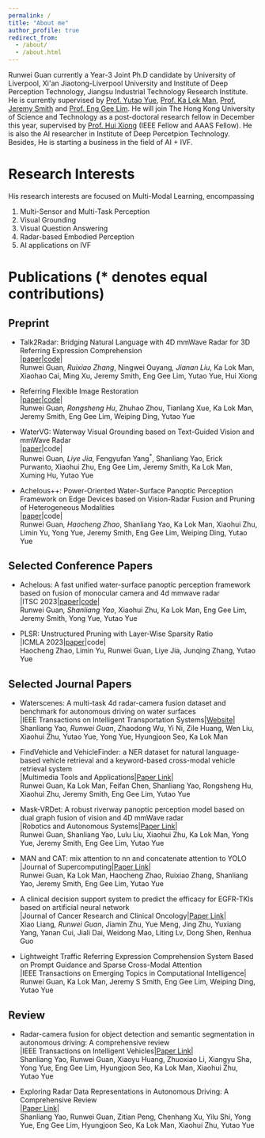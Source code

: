```yaml
---
permalink: /
title: "About me"
author_profile: true
redirect_from: 
  - /about/
  - /about.html
---
```


Runwei Guan currently a Year-3 Joint Ph.D candidate by University of Liverpool, Xi'an Jiaotong-Liverpool University and Institute of Deep Perception Technology, Jiangsu Industrial Technology Research Institute. He is currently supervised by [Prof. Yutao Yue](https://www.researchgate.net/profile/Yutao-Yue), [Prof. Ka Lok Man](https://scholar.google.com/citations?user=Pa_xqn8AAAAJ&hl=zh-CN&oi=ao), [Prof. Jeremy Smith](https://scholar.google.com/citations?user=EKgDisMAAAAJ&hl=zh-CN) and [Prof. Eng Gee Lim](https://scholar.google.com/citations?user=zHw8eegAAAAJ&hl=zh-CN). He will join The Hong Kong University of Science and Technology as a post-doctoral research fellow in December this year, supervised by [Prof. Hui Xiong](https://scholar.google.com/citations?user=cVDF1tkAAAAJ&hl=zh-CN&oi=ao) (IEEE Fellow and AAAS Fellow). He is also the AI researcher in Institute of Deep Percetpion Technology. Besides, He is starting a business in the field of AI + IVF.

Research Interests
======
His research interests are focused on Multi-Modal Learning, encompassing 
1. Multi-Sensor and Multi-Task Perception
2. Visual Grounding
3. Visual Question Answering
4. Radar-based Embodied Perception
5. AI applications on IVF

Publications (* denotes equal contributions)
======

## Preprint
+ Talk2Radar: Bridging Natural Language with 4D mmWave Radar for 3D Referring Expression Comprehension <br>
  |[paper](https://arxiv.org/abs/2405.12821)|[code](https://github.com/GuanRunwei/Talk2Radar)| <br>
   Runwei Guan<sup>*</sup>, Ruixiao Zhang<sup>*</sup>, Ningwei Ouyang<sup>*</sup>, Jianan Liu<sup>*</sup>, Ka Lok Man, Xiaohao Cai, Ming Xu, Jeremy Smith, Eng Gee Lim, Yutao Yue, Hui Xiong

+ Referring Flexible Image Restoration  <br>
  |[paper](https://arxiv.org/abs/2404.10342)|[code](https://github.com/GuanRunwei/FIR-CP)|  <br>
  Runwei Guan<sup>*</sup>, Rongsheng Hu<sup>*</sup>, Zhuhao Zhou, Tianlang Xue, Ka Lok Man, Jeremy Smith, Eng Gee Lim, Weiping Ding, Yutao Yue

+ WaterVG: Waterway Visual Grounding based on Text-Guided Vision and mmWave Radar  <br>
  |[paper](https://arxiv.org/abs/2403.12686)|code|  <br>
  Runwei Guan<sup>*</sup>, Liye Jia<sup>*</sup>, Fengyufan Yang<sup>*</sup>, Shanliang Yao, Erick Purwanto, Xiaohui Zhu, Eng Gee Lim, Jeremy Smith, Ka Lok Man, Xuming Hu, Yutao Yue

+ Achelous++: Power-Oriented Water-Surface Panoptic Perception Framework on Edge Devices based on Vision-Radar Fusion and Pruning of Heterogeneous Modalities <br>
  |[paper](https://arxiv.org/abs/2312.08851)|code|  <br>
  Runwei Guan<sup>*</sup>, Haocheng Zhao<sup>*</sup>, Shanliang Yao, Ka Lok Man, Xiaohui Zhu, Limin Yu, Yong Yue, Jeremy Smith, Eng Gee Lim, Weiping Ding, Yutao Yue

## Selected Conference Papers
+ Achelous: A fast unified water-surface panoptic perception framework based on fusion of monocular camera and 4d mmwave radar  <br>
  |ITSC 2023|[paper](https://ieeexplore.ieee.org/document/10422325)|[code](https://github.com/GuanRunwei/Achelous)|  <br>
  Runwei Guan<sup>*</sup>, Shanliang Yao<sup>*</sup>, Xiaohui Zhu, Ka Lok Man, Eng Gee Lim, Jeremy Smith, Yong Yue, Yutao Yue
  

+ PLSR: Unstructured Pruning with Layer-Wise Sparsity Ratio  <br>
  |ICMLA 2023|[paper](https://ieeexplore.ieee.org/abstract/document/10459856)|code|  <br>
  Haocheng Zhao, Limin Yu, Runwei Guan, Liye Jia, Junqing Zhang, Yutao Yue

## Selected Journal Papers
+ Waterscenes: A multi-task 4d radar-camera fusion dataset and benchmark for autonomous driving on water surfaces  <br>
  |IEEE Transactions on Intelligent Transportation Systems|[Website](https://waterscenes.github.io/)|   <br>
  Shanliang Yao<sup>*</sup>, Runwei Guan<sup>*</sup>, Zhaodong Wu, Yi Ni, Zile Huang, Wen Liu, Xiaohui Zhu, Yutao Yue, Yong Yue, Hyungjoon Seo, Ka Lok Man

+ FindVehicle and VehicleFinder: a NER dataset for natural language-based vehicle retrieval and a keyword-based cross-modal vehicle retrieval system  <br>
  |Multimedia Tools and Applications|[Paper Link](https://link.springer.com/article/10.1007/s11042-023-16373-y)|   <br>
  Runwei Guan, Ka Lok Man, Feifan Chen, Shanliang Yao, Rongsheng Hu, Xiaohui Zhu, Jeremy Smith, Eng Gee Lim, Yutao Yue

+ Mask-VRDet: A robust riverway panoptic perception model based on dual graph fusion of vision and 4D mmWave radar  <br>
  |Robotics and Autonomous Systems|[Paper Link](https://www.sciencedirect.com/science/article/pii/S0921889023002117)|   <br>
  Runwei Guan, Shanliang Yao, Lulu Liu, Xiaohui Zhu, Ka Lok Man, Yong Yue, Jeremy Smith, Eng Gee Lim, Yutao Yue

+ MAN and CAT: mix attention to nn and concatenate attention to YOLO  <br>
  |Journal of Supercomputing|[Paper Link](https://link.springer.com/article/10.1007/s11227-022-04726-7)|  <br>
  Runwei Guan, Ka Lok Man, Haocheng Zhao, Ruixiao Zhang, Shanliang Yao, Jeremy Smith, Eng Gee Lim, Yutao Yue

+ A clinical decision support system to predict the efficacy for EGFR-TKIs based on artificial neural network  <br>
  |Journal of Cancer Research and Clinical Oncology|[Paper Link](https://link.springer.com/article/10.1007/s00432-023-05104-3)|   <br>
  Xiao Liang<sup>*</sup>, Runwei Guan<sup>*</sup>, Jiamin Zhu, Yue Meng, Jing Zhu, Yuxiang Yang, Yanan Cui, Jiali Dai, Weidong Mao, Liting Lv, Dong Shen, Renhua Guo

+ Lightweight Traffic Referring Expression Comprehension System Based on Prompt Guidance and Sparse Cross-Modal Attention  <br>
  |IEEE Transactions on Emerging Topics in Computational Intelligence|   <br>
  Runwei Guan, Ka Lok Man, Jeremy S Smith, Eng Gee Lim, Weiping Ding, Yutao Yue
  

## Review
+ Radar-camera fusion for object detection and semantic segmentation in autonomous driving: A comprehensive review  <br>
  |IEEE Transactions on Intelligent Vehicles|[Paper Link](https://ieeexplore.ieee.org/abstract/document/10225711/)|  <br>
  Shanliang Yao, Runwei Guan, Xiaoyu Huang, Zhuoxiao Li, Xiangyu Sha, Yong Yue, Eng Gee Lim, Hyungjoon Seo, Ka Lok Man, Xiaohui Zhu, Yutao Yue

+ Exploring Radar Data Representations in Autonomous Driving: A Comprehensive Review  <br>
  |[Paper Link](https://arxiv.org/abs/2312.04861)|  <br>
  Shanliang Yao, Runwei Guan, Zitian Peng, Chenhang Xu, Yilu Shi, Yong Yue, Eng Gee Lim, Hyungjoon Seo, Ka Lok Man, Xiaohui Zhu, Yutao Yue
